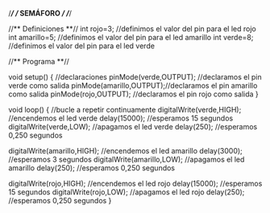 /*************/ 
/* SEMÁFORO */ 
/*************/ 



//** Definiciones **// 
int rojo=3; //definimos el valor del pin para el led rojo 
int amarillo=5; //definimos el valor del pin para el led amarillo 
int verde=8; //definimos el valor del pin para el led verde 


//** Programa **// 


void setup() { //declaraciones 
pinMode(verde,OUTPUT); //declaramos el pin verde como salida 
pinMode(amarillo,OUTPUT);//declaramos el pin amarillo como salida 
pinMode(rojo,OUTPUT); //declaramos el pin rojo como salida 
} 


void loop() { //bucle a repetir continuamente 
digitalWrite(verde,HIGH); //encendemos el led verde 
delay(15000); //esperamos 15 segundos 
digitalWrite(verde,LOW); //apagamos el led verde 
delay(250); //esperamos 0,250 segundos 


digitalWrite(amarillo,HIGH); //encendemos el led amarillo 
delay(3000); //esperamos 3 segundos 
digitalWrite(amarillo,LOW); //apagamos el led amarillo 
delay(250); //esperamos 0,250 segundos 


digitalWrite(rojo,HIGH); //encendemos el led rojo 
delay(15000); //esperamos 15 segundos 
digitalWrite(rojo,LOW); //apagamos el led rojo 
delay(250); //esperamos 0,250 segundos 
}
